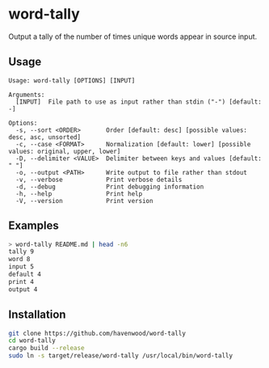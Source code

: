# word-tally

Output a tally of the number of times unique words appear in source input.

## Usage

```
Usage: word-tally [OPTIONS] [INPUT]

Arguments:
  [INPUT]  File path to use as input rather than stdin ("-") [default: -]

Options:
  -s, --sort <ORDER>       Order [default: desc] [possible values: desc, asc, unsorted]
  -c, --case <FORMAT>      Normalization [default: lower] [possible values: original, upper, lower]
  -D, --delimiter <VALUE>  Delimiter between keys and values [default: " "]
  -o, --output <PATH>      Write output to file rather than stdout
  -v, --verbose            Print verbose details
  -d, --debug              Print debugging information
  -h, --help               Print help
  -V, --version            Print version
```

## Examples

```sh
> word-tally README.md | head -n6
tally 9
word 8
input 5
default 4
print 4
output 4
```

## Installation

```sh
git clone https://github.com/havenwood/word-tally
cd word-tally
cargo build --release
sudo ln -s target/release/word-tally /usr/local/bin/word-tally
```
